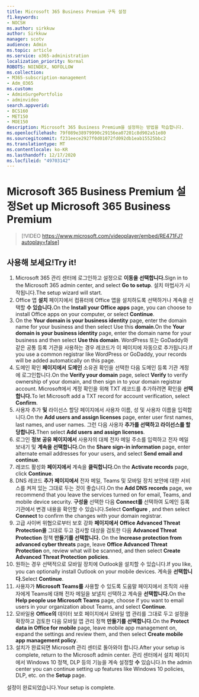 ```yaml
---
title: Microsoft 365 Business Premium 구독 설정
f1.keywords:
- NOCSH
ms.author: sirkkuw
author: Sirkkuw
manager: scotv
audience: Admin
ms.topic: article
ms.service: o365-administration
localization_priority: Normal
ROBOTS: NOINDEX, NOFOLLOW
ms.collection:
- M365-subscription-management
- Adm_O365
ms.custom:
- AdminSurgePortfolio
- adminvideo
search.appverid:
- BCS160
- MET150
- MOE150
description: Microsoft 365 Business Premium을 설정하는 방법을 학습합니다.
ms.openlocfilehash: 79f089e38979990c29156ea07201c8d902a51e80
ms.sourcegitcommit: f231eece2927f0d01072fd092db1eab15525bbc2
ms.translationtype: MT
ms.contentlocale: ko-KR
ms.lasthandoff: 12/17/2020
ms.locfileid: "49703142"
---
```

# <a name="set-up-microsoft-365-business-premium"></a><span data-ttu-id="d0d7f-103">Microsoft 365 Business Premium 설정</span><span class="sxs-lookup"><span data-stu-id="d0d7f-103">Set up Microsoft 365 Business Premium</span></span>

> [!VIDEO https://www.microsoft.com/videoplayer/embed/RE471FJ?autoplay=false]

## <a name="try-it"></a><span data-ttu-id="d0d7f-104">사용해 보세요!</span><span class="sxs-lookup"><span data-stu-id="d0d7f-104">Try it!</span></span>

1. <span data-ttu-id="d0d7f-105">Microsoft 365 관리 센터에 로그인하고 설정으로 **이동을 선택합니다.**</span><span class="sxs-lookup"><span data-stu-id="d0d7f-105">Sign in to the Microsoft 365 admin center, and select  **Go to setup**.</span></span> <span data-ttu-id="d0d7f-106">설치 마법사가 시작됩니다.</span><span class="sxs-lookup"><span data-stu-id="d0d7f-106">The setup wizard will start.</span></span>
2.  <span data-ttu-id="d0d7f-107">Office 앱 **설치** 페이지에서 컴퓨터에 Office 앱을 설치하도록 선택하거나 계속을 선택할 **수 있습니다.**</span><span class="sxs-lookup"><span data-stu-id="d0d7f-107">On the  **Install your Office apps**  page, you can choose to install Office apps on your computer, or select  **Continue**.</span></span>
3.  <span data-ttu-id="d0d7f-108">On the  **Your domain is your business identity**  page, enter the domain name for your business and then select Use this  **domain**.</span><span class="sxs-lookup"><span data-stu-id="d0d7f-108">On the  **Your domain is your business identity**  page, enter the domain name for your business and then select  **Use this domain**.</span></span> <span data-ttu-id="d0d7f-109">WordPress 또는 GoDaddy와 같은 공통 등록 기관을 사용하는 경우 레코드가 이 페이지에 자동으로 추가됩니다.</span><span class="sxs-lookup"><span data-stu-id="d0d7f-109">If you use a common registrar like WordPress or GoDaddy, your records will be added automatically on this page.</span></span>
4. <span data-ttu-id="d0d7f-110">도메인 확인  **페이지에서**  **도메인** 소유권 확인을 선택한 다음 도메인 등록 기관 계정에 로그인합니다.</span><span class="sxs-lookup"><span data-stu-id="d0d7f-110">On the  **Verify your domain**  page, select  **Verify** to verify ownership of your domain, and then sign in to your domain registrar account.</span></span> <span data-ttu-id="d0d7f-111">Microsoft에서 계정 확인을 위해 TXT 레코드를 추가하려면 확인을 **선택합니다.**</span><span class="sxs-lookup"><span data-stu-id="d0d7f-111">To let Microsoft add a TXT record for account verification, select  **Confirm**.</span></span>
5. <span data-ttu-id="d0d7f-112">사용자 추가  **및**  라이선스 할당 페이지에서 사용자 이름, 성 및 사용자 이름을 입력합니다.</span><span class="sxs-lookup"><span data-stu-id="d0d7f-112">On the  **Add users and assign licenses**  page, enter user first names, last names, and user names.</span></span> <span data-ttu-id="d0d7f-113">그런 다음 사용자 **추가를 선택하고 라이선스를 할당합니다.**</span><span class="sxs-lookup"><span data-stu-id="d0d7f-113">Then select  **Add users and assign licenses**.</span></span>
6. <span data-ttu-id="d0d7f-114">로그인 **정보 공유 페이지에서** 사용자의 대체 전자 메일 주소를 입력하고 전자 메일 보내기 및 **계속을 선택합니다.**</span><span class="sxs-lookup"><span data-stu-id="d0d7f-114">On the  **Share sign-in information**  page, enter alternate email addresses for your users, and select  **Send email and continue**.</span></span>
7.  <span data-ttu-id="d0d7f-115">레코드 활성화 **페이지에서** 계속을 **클릭합니다.**</span><span class="sxs-lookup"><span data-stu-id="d0d7f-115">On the  **Activate records**  page, click  **Continue**.</span></span>
8.  <span data-ttu-id="d0d7f-116">DNS 레코드  **추가 페이지에서**  전자 메일, Teams 및 모바일 장치 보안에 대한 서비스를 켜져 있는 그대로 두는 것이 좋습니다.</span><span class="sxs-lookup"><span data-stu-id="d0d7f-116">On the  **Add DNS records**  page, we recommend that you leave the services turned on for email, Teams, and mobile device security.</span></span> <span data-ttu-id="d0d7f-117">**구성을** 선택한 다음 **Connect를** 선택하여 도메인 등록 기관에서 변경 내용을 확인할 수 있습니다.</span><span class="sxs-lookup"><span data-stu-id="d0d7f-117">Select  **Configure** , and then select  **Connect** to confirm the changes with your domain registrar.</span></span>
9.  <span data-ttu-id="d0d7f-118">고급 사이버 위협으로부터 보호 강화 **페이지에서** **Office Advanced Threat Protection을** 그대로 두고 검사할 대상을 검토한 다음 **Advanced Threat Protection** 정책 **만들기를 선택합니다.**   </span><span class="sxs-lookup"><span data-stu-id="d0d7f-118">On the  **Increase protection from advanced cyber threats**  page, leave  **Office Advanced Threat Protection**  on, review what will be scanned, and then select  **Create Advanced Threat Protection**   **policies**.</span></span>
10.  <span data-ttu-id="d0d7f-119">원하는 경우 선택적으로 모바일 장치에 Outlook을 설치할 수 있습니다.</span><span class="sxs-lookup"><span data-stu-id="d0d7f-119">If you like, you can optionally install Outlook on your mobile devices.</span></span> <span data-ttu-id="d0d7f-120">계속을 **선택합니다.**</span><span class="sxs-lookup"><span data-stu-id="d0d7f-120">Select  **Continue**.</span></span>
11. <span data-ttu-id="d0d7f-121">사용자가 **Microsoft Teams를** 사용할 수 있도록 도움말 페이지에서 조직의 사용자에게 Teams에 대해 전자 메일을 보낼지 선택하고 계속을 **선택합니다.**</span><span class="sxs-lookup"><span data-stu-id="d0d7f-121">On the  **Help people use Microsoft Teams**  page, choose if you want to email users in your organization about Teams, and select  **Continue**.</span></span>
12. <span data-ttu-id="d0d7f-122">모바일용 **Office의** 데이터 보호 페이지에서 모바일 앱 관리를 그대로 두고 설정을 확장하고 검토한 다음 모바일 앱 관리 정책 **만들기를 선택합니다.**</span><span class="sxs-lookup"><span data-stu-id="d0d7f-122">On the  **Protect data in Office for mobile**  page, leave mobile app management on, expand the settings and review them, and then select  **Create mobile app management policy**.</span></span>
13. <span data-ttu-id="d0d7f-123">설치가 완료되면 Microsoft 관리 센터로 돌아와야 합니다.</span><span class="sxs-lookup"><span data-stu-id="d0d7f-123">After your setup is complete, return to the Microsoft admin center.</span></span> <span data-ttu-id="d0d7f-124">관리 센터에서 설치 페이지에서 Windows 10 정책, DLP 등의 기능을 계속 설정할  **수**  있습니다.</span><span class="sxs-lookup"><span data-stu-id="d0d7f-124">In the admin center you can continue setting up features like Windows 10 policies, DLP, etc. on the  **Setup**  page.</span></span>

<span data-ttu-id="d0d7f-125">설정이 완료되었습니다.</span><span class="sxs-lookup"><span data-stu-id="d0d7f-125">Your setup is complete.</span></span>